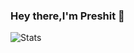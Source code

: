 ### Hey there,I'm Preshit 👋


![Stats](https://github-readme-stats.vercel.app/api?username=Preshit-Joshi&count_private=true&show_icons=true&hide=stars,issues&theme=radical)

<!--
**Preshit-Joshi/Preshit-Joshi** is a ✨ _special_ ✨ repository because its `README.md` (this file) appears on your GitHub profile.

Here are some ideas to get you started:

- 🔭 I’m currently working on ...
- 🌱 I’m currently learning ...
- 👯 I’m looking to collaborate on ...
- 🤔 I’m looking for help with ...
- 💬 Ask me about ...
- 📫 How to reach me: ...
- 😄 Pronouns: ...
- ⚡ Fun fact: ...
-->
